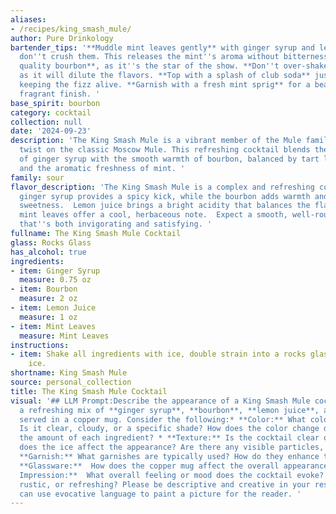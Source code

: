 ```yaml
---
aliases:
- /recipes/king_smash_mule/
author: Pure Drinkology
bartender_tips: '**Muddle mint leaves gently** with ginger syrup and lemon juice,
  don''t crush them. This releases the mint''s aroma without bitterness. **Use a good
  quality bourbon**, as it''s the star of the show. **Don''t over-shake** the cocktail,
  as it will dilute the flavors. **Top with a splash of club soda** just before serving,
  keeping the fizz alive. **Garnish with a fresh mint sprig** for a beautiful and
  fragrant finish. '
base_spirit: bourbon
category: cocktail
collection: null
date: '2024-09-23'
description: 'The King Smash Mule is a vibrant member of the Mule family, a modern
  twist on the classic Moscow Mule. This refreshing cocktail blends the spicy kick
  of ginger syrup with the smooth warmth of bourbon, balanced by tart lemon juice
  and the aromatic freshness of mint. '
family: sour
flavor_description: 'The King Smash Mule is a complex and refreshing cocktail. The
  ginger syrup provides a spicy kick, while the bourbon adds warmth and a touch of
  sweetness.  Lemon juice brings a bright acidity that balances the flavors, and the
  mint leaves offer a cool, herbaceous note.  Expect a smooth, well-rounded experience
  that''s both invigorating and satisfying. '
fullname: The King Smash Mule Cocktail
glass: Rocks Glass
has_alcohol: true
ingredients:
- item: Ginger Syrup
  measure: 0.75 oz
- item: Bourbon
  measure: 2 oz
- item: Lemon Juice
  measure: 1 oz
- item: Mint Leaves
  measure: Mint Leaves
instructions:
- item: Shake all ingredients with ice, double strain into a rocks glass with crushed
    ice.
shortname: King Smash Mule
source: personal_collection
title: The King Smash Mule Cocktail
visual: '## LLM Prompt:Describe the appearance of a King Smash Mule cocktail. It''s
  a refreshing mix of **ginger syrup**, **bourbon**, **lemon juice**, and **mint leaves**,
  served in a copper mug. Consider the following:* **Color:** What color is the cocktail?
  Is it clear, cloudy, or a specific shade? How does the color change depending on
  the amount of each ingredient? * **Texture:** Is the cocktail clear or cloudy? How
  does the ice affect the appearance? Are there any visible particles, like mint leaves?*
  **Garnish:** What garnishes are typically used? How do they enhance the visual appeal?*
  **Glassware:**  How does the copper mug affect the overall appearance? * **Overall
  Impression:**  What overall feeling or mood does the cocktail evoke? Is it elegant,
  rustic, or refreshing? Please be descriptive and creative in your response. You
  can use evocative language to paint a picture for the reader. '
---
```



